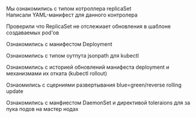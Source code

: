 Мы ознакомились с типом котроллера replicaSet \
Написали YAML-манифест для данного контролера

Проверили что ReplicaSet не отслежиает обновления в шаблоне создаваемых pod'ов

Ознакомились с манифестом Deployment 

Ознакомились с типом оутпута jsonpath для kubectl

Ознакомились с историей обновлений манифеста deployment и механизмами их отката (kubectl rollout) 

Ознаомились с сцерниями развертывания blue=green/reverse rolling update

Ознакомились с манфиестом DaemonSet и директивой toleraions для за пука подов на мастер нодах
